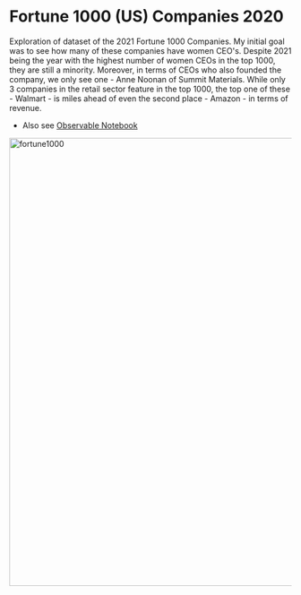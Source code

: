 # Fortune 1000 (US) Companies 2020

Exploration of dataset of the 2021 Fortune 1000 Companies. My initial goal was to see how many of these companies have women CEO's. Despite 2021 being the year with the highest number of women CEOs in the top 1000, they are still a minority. Moreover, in terms of CEOs who also founded the company, we only see one - Anne Noonan of Summit Materials. While only 3 companies in the retail sector feature in the top 1000, the top one of these - Walmart - is miles ahead of even the second place - Amazon - in terms of revenue.

- Also see [Observable Notebook](https://observablehq.com/@deaxmachina/fortune-1000-us-companies-2020)

<a data-flickr-embed="true" href="https://www.flickr.com/photos/192110190@N06/51667270788/in/dateposted-public/" title="fortune1000"><img src="https://live.staticflickr.com/65535/51667270788_90917902f3_z.jpg" width="800"  alt="fortune1000"></a>